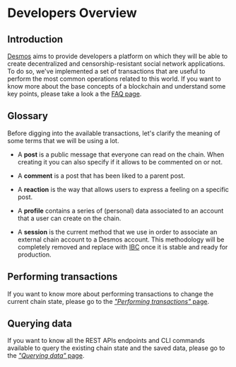 # Developers Overview

## Introduction
[Desmos](../README.md) aims to provide developers a platform on which they will be able to create decentralized and censorship-resistant social network applications. To do so, we've implemented a set of transactions that are useful to perform the most common operations related to this world. If you want to know more about the base concepts of a blockchain and understand some key points, please take a look a the [FAQ page](developer-faq.md). 

## Glossary
Before digging into the available transactions, let's clarify the meaning of some terms that we will be using a lot.

* A **post** is a public message that everyone can read on the chain. 
  When creating it you can also specify if it allows to be commented on or not. 

* A **comment** is a post that has been liked to a parent post. 

* A **reaction** is the way that allows users to express a feeling on a specific post. 

* A **profile** contains a series of (personal) data associated to an account that a user can create on the chain.

* A **session** is the current method that we use in order to associate an external chain account to a Desmos account. This methodology will be completely removed and replace with [IBC](https://docs.cosmos.network/master/ibc/overview.html) once it is stable and ready for production.  

## Performing transactions 
If you want to know more about performing transactions to change the current chain state, please go to the [*"Performing transactions"* page](perform-transactions.md). 

## Querying data
If you want to know all the REST APIs endpoints and CLI commands available to query the existing chain state and the saved data, please go to the [*"Querying data"* page](query-data.md). 
